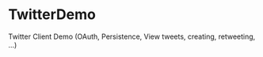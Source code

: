 TwitterDemo
===========

Twitter Client Demo (OAuth, Persistence, View tweets, creating, retweeting, ...)
